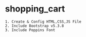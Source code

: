 # shopping_cart
    1. Create & Config HTML,CSS,JS File
    2. Include Bootstrap v5.3.8 
    3. Include Poppins Font